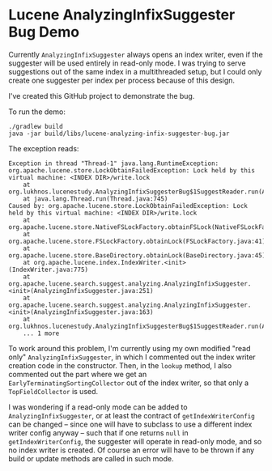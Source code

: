 Lucene AnalyzingInfixSuggester Bug Demo
=======================================

Currently `AnalyzingInfixSuggester` always opens an index writer, even if the
suggester will be used entirely in read-only mode. I was trying to serve
suggestions out of the same index in a multithreaded setup, but I could only
create one suggester per index per process because of this design.

I've created this GitHub project to demonstrate the bug.

To run the demo:

    ./gradlew build
    java -jar build/libs/lucene-analyzing-infix-suggester-bug.jar

The exception reads:

    Exception in thread "Thread-1" java.lang.RuntimeException: org.apache.lucene.store.LockObtainFailedException: Lock held by this virtual machine: <INDEX DIR>/write.lock
        at org.lukhnos.lucenestudy.AnalyzingInfixSuggesterBug$1SuggestReader.run(AnalyzingInfixSuggesterBug.java:65)
        at java.lang.Thread.run(Thread.java:745)
    Caused by: org.apache.lucene.store.LockObtainFailedException: Lock held by this virtual machine: <INDEX DIR>/write.lock
        at org.apache.lucene.store.NativeFSLockFactory.obtainFSLock(NativeFSLockFactory.java:127)
        at org.apache.lucene.store.FSLockFactory.obtainLock(FSLockFactory.java:41)
        at org.apache.lucene.store.BaseDirectory.obtainLock(BaseDirectory.java:45)
        at org.apache.lucene.index.IndexWriter.<init>(IndexWriter.java:775)
        at org.apache.lucene.search.suggest.analyzing.AnalyzingInfixSuggester.<init>(AnalyzingInfixSuggester.java:251)
        at org.apache.lucene.search.suggest.analyzing.AnalyzingInfixSuggester.<init>(AnalyzingInfixSuggester.java:163)
        at org.lukhnos.lucenestudy.AnalyzingInfixSuggesterBug$1SuggestReader.run(AnalyzingInfixSuggesterBug.java:51)
        ... 1 more

To work around this problem, I'm currently using my own modified "read only"
`AnalyzingInfixSuggester`, in which I commented out the index writer creation
code in the constructor. Then, in the `lookup` method, I also commented out
the part where we get an `EarlyTerminatingSortingCollector` out of the
index writer, so that only a `TopFieldCollector` is used.

I was wondering if a read-only mode can be added to `AnalyzingInfixSuggester`,
or at least the contract of `getIndexWriterConfig` can be changed – since
one will have to subclass to use a different index writer config anyway –
such that if one returns `null` in `getIndexWriterConfig`, the suggester
will operate in read-only mode, and so no index writer is created. Of course
an error will have to be thrown if any build or update methods are called in
such mode.
